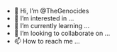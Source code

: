 - 👋 Hi, I’m @TheGenocides
- 👀 I’m interested in ...
- 🌱 I’m currently learning ...
- 💞️ I’m looking to collaborate on ...
- 📫 How to reach me ...

<!---
TheGenocides/TheGenocides is a ✨ special ✨ repository because its `README.md` (this file) appears on your GitHub profile.
You can click the Preview link to take a look at your changes.
--->
